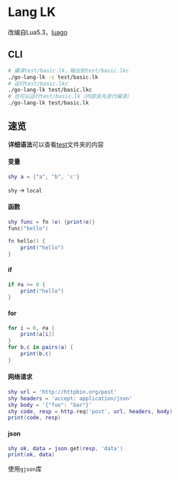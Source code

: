# Lang LK
改编自Lua5.3，[luago](https://github.com/zxh0/luago-book)

## CLI
```bash
# 编译test/basic.lk，输出到test/basic.lkc
./go-lang-lk -c test/basic.lk
# 运行test/basic.lkc
./go-lang-lk test/basic.lkc
# 也可以运行test/basic.lk（内部会先进行编译）
./go-lang-lk test/basic.lk
```

## 速览
**详细语法**可以查看[test](test)文件夹的内容
#### 变量
```lua
shy a = {"a", "b", 'c'}
```
`shy` -> `local`

#### 函数
```lua
shy func = fn (e) {print(e)}
func("hello")

fn hello() {
    print("hello")
}
```

#### if
```lua
if #a >= 0 {
    print("hello")
}
```

#### for
```lua
for i = 0, #a {
    print(a[i])
}
for b,c in pairs(a) {
    print(b,c)
}
```

#### 网络请求
```lua
shy url = 'http://httpbin.org/post'
shy headers = 'accept: application/json'
shy body = '{"foo": "bar"}'
shy code, resp = http.req('post', url, headers, body)
print(code, resp)
```

#### json
```lua
shy ok, data = json.get(resp, 'data')
print(ok, data)
```
使用`gjson`库
